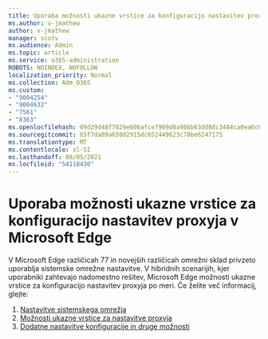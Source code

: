 ```yaml
---
title: Uporaba možnosti ukazne vrstice za konfiguracijo nastavitev proxyja v Microsoft Edge
ms.author: v-jmathew
author: v-jmathew
manager: scotv
ms.audience: Admin
ms.topic: article
ms.service: o365-administration
ROBOTS: NOINDEX, NOFOLLOW
localization_priority: Normal
ms.collection: Adm_O365
ms.custom:
- "9004254"
- "9004632"
- "7561"
- "8363"
ms.openlocfilehash: 09d29d48f7829e606afce7909d8a986b63dd8dc3484ca0ea6c07af60bc8f1a23
ms.sourcegitcommit: b5f7da89a650d2915dc652449623c78be6247175
ms.translationtype: MT
ms.contentlocale: sl-SI
ms.lasthandoff: 08/05/2021
ms.locfileid: "54118430"
---
```

# <a name="use-command-line-options-to-configure-proxy-settings-in-microsoft-edge"></a>Uporaba možnosti ukazne vrstice za konfiguracijo nastavitev proxyja v Microsoft Edge

V Microsoft Edge različicah 77 in novejših različicah omrežni sklad privzeto uporablja sistemske omrežne nastavitve. V hibridnih scenarijih, kjer uporabniki zahtevajo nadomestno rešitev, Microsoft Edge možnosti ukazne vrstice za konfiguracijo nastavitev proxyja po meri. Če želite več informacij, glejte:

1. [Nastavitve sistemskega omrežja](https://go.microsoft.com/fwlink/?linkid=2133962)
2. [Možnosti ukazne vrstice za nastavitve proxyja](https://go.microsoft.com/fwlink/?linkid=2134292)
3. [Dodatne nastavitve konfiguracije in druge možnosti](https://go.microsoft.com/fwlink/?linkid=2134293)

